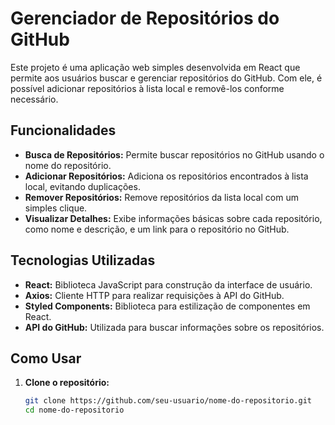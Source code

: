 
# Gerenciador de Repositórios do GitHub

Este projeto é uma aplicação web simples desenvolvida em React que permite aos usuários buscar e gerenciar repositórios do GitHub. Com ele, é possível adicionar repositórios à lista local e removê-los conforme necessário.

## Funcionalidades

- **Busca de Repositórios:** Permite buscar repositórios no GitHub usando o nome do repositório.
- **Adicionar Repositórios:** Adiciona os repositórios encontrados à lista local, evitando duplicações.
- **Remover Repositórios:** Remove repositórios da lista local com um simples clique.
- **Visualizar Detalhes:** Exibe informações básicas sobre cada repositório, como nome e descrição, e um link para o repositório no GitHub.

## Tecnologias Utilizadas

- **React:** Biblioteca JavaScript para construção da interface de usuário.
- **Axios:** Cliente HTTP para realizar requisições à API do GitHub.
- **Styled Components:** Biblioteca para estilização de componentes em React.
- **API do GitHub:** Utilizada para buscar informações sobre os repositórios.

## Como Usar

1. **Clone o repositório:**
   ```bash
   git clone https://github.com/seu-usuario/nome-do-repositorio.git
   cd nome-do-repositorio
